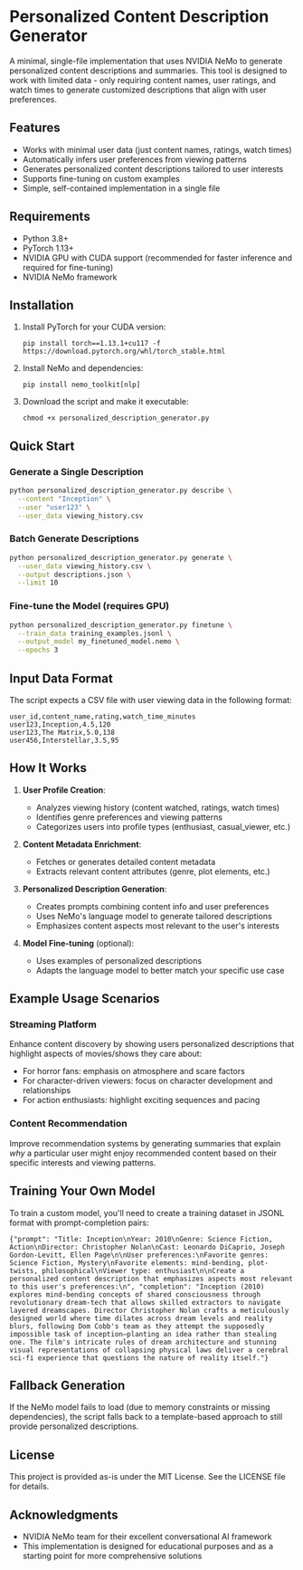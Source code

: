 # Personalized Content Description Generator

A minimal, single-file implementation that uses NVIDIA NeMo to generate personalized content descriptions and summaries. This tool is designed to work with limited data - only requiring content names, user ratings, and watch times to generate customized descriptions that align with user preferences.

## Features

- Works with minimal user data (just content names, ratings, watch times)
- Automatically infers user preferences from viewing patterns
- Generates personalized content descriptions tailored to user interests
- Supports fine-tuning on custom examples
- Simple, self-contained implementation in a single file

## Requirements

- Python 3.8+
- PyTorch 1.13+
- NVIDIA GPU with CUDA support (recommended for faster inference and required for fine-tuning)
- NVIDIA NeMo framework

## Installation

1. Install PyTorch for your CUDA version:
   ```
   pip install torch==1.13.1+cu117 -f https://download.pytorch.org/whl/torch_stable.html
   ```

2. Install NeMo and dependencies:
   ```
   pip install nemo_toolkit[nlp]
   ```

3. Download the script and make it executable:
   ```
   chmod +x personalized_description_generator.py
   ```

## Quick Start

### Generate a Single Description

```bash
python personalized_description_generator.py describe \
  --content "Inception" \
  --user "user123" \
  --user_data viewing_history.csv
```

### Batch Generate Descriptions

```bash
python personalized_description_generator.py generate \
  --user_data viewing_history.csv \
  --output descriptions.json \
  --limit 10
```

### Fine-tune the Model (requires GPU)

```bash
python personalized_description_generator.py finetune \
  --train_data training_examples.jsonl \
  --output_model my_finetuned_model.nemo \
  --epochs 3
```

## Input Data Format

The script expects a CSV file with user viewing data in the following format:

```
user_id,content_name,rating,watch_time_minutes
user123,Inception,4.5,120
user123,The Matrix,5.0,138
user456,Interstellar,3.5,95
```

## How It Works

1. **User Profile Creation**: 
   - Analyzes viewing history (content watched, ratings, watch times)
   - Identifies genre preferences and viewing patterns
   - Categorizes users into profile types (enthusiast, casual_viewer, etc.)

2. **Content Metadata Enrichment**:
   - Fetches or generates detailed content metadata
   - Extracts relevant content attributes (genre, plot elements, etc.)

3. **Personalized Description Generation**:
   - Creates prompts combining content info and user preferences
   - Uses NeMo's language model to generate tailored descriptions
   - Emphasizes content aspects most relevant to the user's interests

4. **Model Fine-tuning** (optional):
   - Uses examples of personalized descriptions
   - Adapts the language model to better match your specific use case

## Example Usage Scenarios

### Streaming Platform

Enhance content discovery by showing users personalized descriptions that highlight aspects of movies/shows they care about:

- For horror fans: emphasis on atmosphere and scare factors
- For character-driven viewers: focus on character development and relationships
- For action enthusiasts: highlight exciting sequences and pacing

### Content Recommendation

Improve recommendation systems by generating summaries that explain *why* a particular user might enjoy recommended content based on their specific interests and viewing patterns.

## Training Your Own Model

To train a custom model, you'll need to create a training dataset in JSONL format with prompt-completion pairs:

```jsonl
{"prompt": "Title: Inception\nYear: 2010\nGenre: Science Fiction, Action\nDirector: Christopher Nolan\nCast: Leonardo DiCaprio, Joseph Gordon-Levitt, Ellen Page\n\nUser preferences:\nFavorite genres: Science Fiction, Mystery\nFavorite elements: mind-bending, plot-twists, philosophical\nViewer type: enthusiast\n\nCreate a personalized content description that emphasizes aspects most relevant to this user's preferences:\n", "completion": "Inception (2010) explores mind-bending concepts of shared consciousness through revolutionary dream-tech that allows skilled extractors to navigate layered dreamscapes. Director Christopher Nolan crafts a meticulously designed world where time dilates across dream levels and reality blurs, following Dom Cobb's team as they attempt the supposedly impossible task of inception—planting an idea rather than stealing one. The film's intricate rules of dream architecture and stunning visual representations of collapsing physical laws deliver a cerebral sci-fi experience that questions the nature of reality itself."}
```

## Fallback Generation

If the NeMo model fails to load (due to memory constraints or missing dependencies), the script falls back to a template-based approach to still provide personalized descriptions.

## License

This project is provided as-is under the MIT License. See the LICENSE file for details.

## Acknowledgments

- NVIDIA NeMo team for their excellent conversational AI framework
- This implementation is designed for educational purposes and as a starting point for more comprehensive solutions
